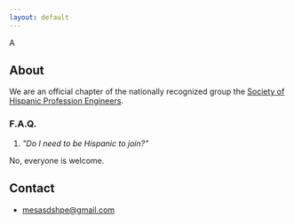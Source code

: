 ```yaml
---
layout: default
---
```


A

## About

We are an official chapter of the nationally recognized group the
[Society of Hispanic Profession Engineers][SHPE].

[SHPE]: http://shpe.org/

### F.A.Q.

1. *"Do I need to be Hispanic to join?"*

  No, everyone is welcome.

## Contact

- <mesasdshpe@gmail.com>
